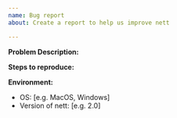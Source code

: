 ```yaml
---
name: Bug report
about: Create a report to help us improve nett

---
```


**Problem Description:**

**Steps to reproduce:**

**Environment:**
 - OS: [e.g. MacOS, Windows]
 - Version of nett: [e.g. 2.0]